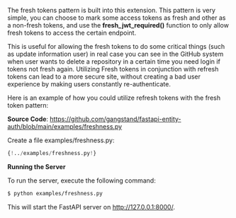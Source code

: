 The fresh tokens pattern is built into this extension. This pattern is very simple, you can choose to mark some access tokens as fresh and other as a non-fresh tokens, and use the **fresh_jwt_required()** function to only allow fresh tokens to access the certain endpoint.

This is useful for allowing the fresh tokens to do some critical things (such as update information user) in real case you can see in the GitHub system when user wants to delete a repository in a certain time you need login if tokens not fresh again. Utilizing Fresh tokens in conjunction with refresh tokens can lead to a more secure site, without creating a bad user experience by making users constantly re-authenticate.

Here is an example of how you could utilize refresh tokens with the fresh token pattern:

**Source Code**: <a href="https://github.com/gangstand/fastapi-entity-auth/blob/main/examples/freshness.py" target="_blank">https://github.com/gangstand/fastapi-entity-auth/blob/main/examples/freshness.py</a>

Create a file examples/freshness.py:

```python
{!../examples/freshness.py!}
```
**Running the Server**

To run the server, execute the following command:
```bash
$ python examples/freshness.py
```
This will start the FastAPI server on http://127.0.0.1:8000/.